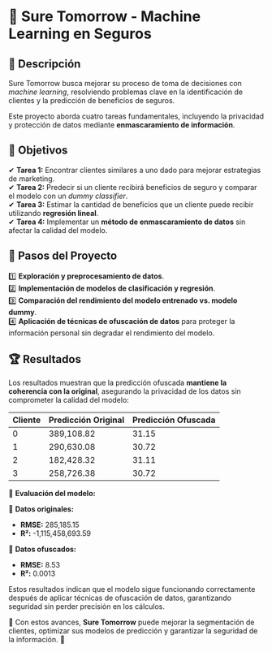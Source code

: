 # 🔐 Sure Tomorrow - Machine Learning en Seguros  

## 🚀 Descripción  

Sure Tomorrow busca mejorar su proceso de toma de decisiones con *machine learning*, resolviendo problemas clave en la identificación de clientes y la predicción de beneficios de seguros.  

Este proyecto aborda cuatro tareas fundamentales, incluyendo la privacidad y protección de datos mediante **enmascaramiento de información**.  

## 🎯 Objetivos  

✔ **Tarea 1:** Encontrar clientes similares a uno dado para mejorar estrategias de marketing.  
✔ **Tarea 2:** Predecir si un cliente recibirá beneficios de seguro y comparar el modelo con un *dummy classifier*.  
✔ **Tarea 3:** Estimar la cantidad de beneficios que un cliente puede recibir utilizando **regresión lineal**.  
✔ **Tarea 4:** Implementar un **método de enmascaramiento de datos** sin afectar la calidad del modelo.  

## 📌 Pasos del Proyecto  

1️⃣ **Exploración y preprocesamiento de datos**.  
2️⃣ **Implementación de modelos de clasificación y regresión**.  
3️⃣ **Comparación del rendimiento del modelo entrenado vs. modelo dummy**.  
4️⃣ **Aplicación de técnicas de ofuscación de datos** para proteger la información personal sin degradar el rendimiento del modelo.  

## 🏆 Resultados  

Los resultados muestran que la predicción ofuscada **mantiene la coherencia con la original**, asegurando la privacidad de los datos sin comprometer la calidad del modelo:  

| Cliente | Predicción Original | Predicción Ofuscada |
|---------|--------------------|---------------------|
| 0       | 389,108.82        | 31.15              |
| 1       | 290,630.08        | 30.72              |
| 2       | 182,428.32        | 31.11              |
| 3       | 258,726.38        | 30.72              |

📌 **Evaluación del modelo:**  

🔹 **Datos originales:**  
- **RMSE:** 285,185.15  
- **R²:** -1,115,458,693.59  

🔹 **Datos ofuscados:**  
- **RMSE:** 8.53  
- **R²:** 0.0013  

Estos resultados indican que el modelo sigue funcionando correctamente después de aplicar técnicas de ofuscación de datos, garantizando seguridad sin perder precisión en los cálculos.  

📌 Con estos avances, **Sure Tomorrow** puede mejorar la segmentación de clientes, optimizar sus modelos de predicción y garantizar la seguridad de la información. 🚀  
